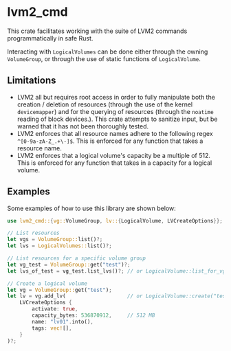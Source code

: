 # lvm2_cmd

This crate facilitates working with the suite of LVM2 commands programmatically
in safe Rust.

Interacting with `LogicalVolumes` can be done either through the owning `VolumeGroup`,
or through the use of static functions of `LogicalVolume`.

## Limitations

- LVM2 all but requires root access in order to fully manipulate both the
creation / deletion of resources (through the use of the kernel `devicemapper`)
and for the querying of resources (through the `noatime` reading of block
devices.). This crate attempts to sanitize input, but be warned that it has
not been thoroughly tested.
- LVM2 enforces that all resource names adhere to the following regex
`^[0-9a-zA-Z_.+\-]$`. This is enforced for any function that takes a resource name.
- LVM2 enforces that a logical volume's capacity be a multiple of 512. This is enforced
for any function that takes in a capacity for a logical volume.

## Examples

Some examples of how to use this library are shown below:

```rust
use lvm2_cmd::{vg::VolumeGroup, lv::{LogicalVolume, LVCreateOptions}};

// List resources
let vgs = VolumeGroup::list()?;
let lvs = LogicalVolumes::list()?;

// List resources for a specific volume group
let vg_test = VolumeGroup::get("test")?;
let lvs_of_test = vg_test.list_lvs()?; // or LogicalVolume::list_for_vg("test")?

// Create a logical volume
let vg = VolumeGroup::get("test");
let lv = vg.add_lv(                    // or LogicalVolume::create("test",
    LVCreateOptions {
        activate: true,
        capacity_bytes: 536870912,     // 512 MB
        name: "lv01".into(),
        tags: vec![],
    }
)?;

```
